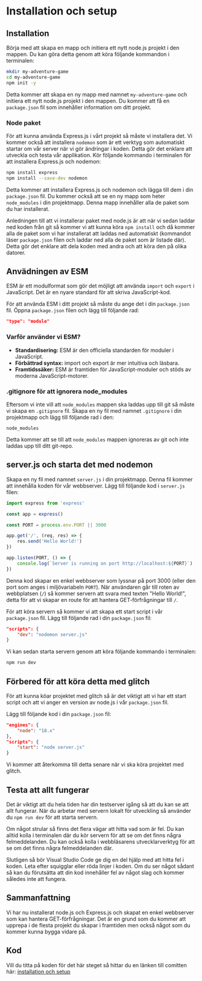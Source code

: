 # Installation och setup

## Installation

Börja med att skapa en mapp och initiera ett nytt node.js projekt i den mappen. Du kan göra detta genom att köra följande kommandon i terminalen:

```bash
mkdir my-adventure-game
cd my-adventure-game
npm init -y
```
Detta kommer att skapa en ny mapp med namnet `my-adventure-game` och initiera ett nytt node.js projekt i den mappen. Du kommer att få en `package.json` fil som innehåller information om ditt projekt.

### Node paket

För att kunna använda Express.js i vårt projekt så måste vi installera det. Vi kommer också att installera `nodemon` som är ett verktyg som automatiskt startar om vår server när vi gör ändringar i koden. Detta gör det enklare att utveckla och testa vår applikation.
Kör följande kommando i terminalen för att installera Express.js och nodemon:

```bash
npm install express
npm install --save-dev nodemon
```

Detta kommer att installera Express.js och nodemon och lägga till dem i din `package.json` fil. Du kommer också att se en ny mapp som heter `node_modules` i din projektmapp. Denna mapp innehåller alla de paket som du har installerat.

Anledningen till att vi installerar paket med node.js är att när vi sedan laddar ned koden från git så kommer vi att kunna köra `npm install` och då kommer alla de paket som vi har installerat att laddas ned automatiskt (kommandot läser `package.json` filen och laddar ned alla de paket som är listade där). Detta gör det enklare att dela koden med andra och att köra den på olika datorer.

## Anvädningen av ESM

ESM är ett modulformat som gör det möjligt att använda `import` och `export` i JavaScript. Det är en nyare standard för att skriva JavaScript-kod.

För att använda ESM i ditt projekt så måste du ange det i din `package.json` fil. Öppna `package.json` filen och lägg till följande rad:

```json
"type": "module"
```

### Varför använder vi ESM?

* **Standardisering:** ESM är den officiella standarden för moduler i JavaScript.
* **Förbättrad syntax:** import och export är mer intuitiva och läsbara.
* **Framtidssäker:** ESM är framtiden för JavaScript-moduler och stöds av moderna JavaScript-motorer.


### .gitignore för att ignorera node_modules

Eftersom vi inte vill att `node_modules` mappen ska laddas upp till git så måste vi skapa en `.gitignore` fil. Skapa en ny fil med namnet `.gitignore` i din projektmapp och lägg till följande rad i den:

```
node_modules
```
Detta kommer att se till att `node_modules` mappen ignoreras av git och inte laddas upp till ditt git-repo.

## server.js och starta det med nodemon

Skapa en ny fil med namnet `server.js` i din projektmapp. Denna fil kommer att innehålla koden för vår webbserver.
Lägg till följande kod i `server.js` filen:

```javascript
import express from 'express'

const app = express()

const PORT = process.env.PORT || 3000

app.get('/', (req, res) => {
    res.send('Hello World!')
})

app.listen(PORT, () => {
    console.log(`Server is running on port http://localhost:${PORT}`)
})
```

Denna kod skapar en enkel webbserver som lyssnar på port 3000 (eller den port som anges i miljövariabeln `PORT`). När användaren går till roten av webbplatsen (`/`) så kommer servern att svara med texten "Hello World!", detta för att vi skapar en route för att hantera GET-förfrågningar till `/`.

För att köra servern så kommer vi att skapa ett start script i vår `package.json` fil. Lägg till följande rad i din `package.json` fil:

```json
"scripts": {
    "dev": "nodemon server.js"
}
```

Vi kan sedan starta servern genom att köra följande kommando i terminalen:

```bash
npm run dev
```

## Förbered för att köra detta med glitch

För att kunna köar projektet med glitch så är det viktigt att vi har ett start script och att vi anger en version av node.js i vår `package.json` fil. 

Lägg till följande kod i din `package.json` fil:
```json
"engines": {
    "node": "18.x"
},
"scripts": {
    "start": "node server.js"
}
```

Vi kommer att återkomma till detta senare när vi ska köra projektet med glitch.

## Testa att allt fungerar

Det är viktigt att du hela tiden har din testserver igång så att du kan se att allt fungerar. När du arbetar med servern lokalt för utveckling så använder du `npm run dev` för att starta servern.

Om något strular så finns det flera vägar att hitta vad som är fel. Du kan alltid kolla i terminalen där du kör servern för att se om det finns några felmeddelanden. Du kan också kolla i webbläsarens utvecklarverktyg för att se om det finns några felmeddelanden där.

Slutligen så bör Visual Studio Code ge dig en del hjälp med att hitta fel i koden. Leta efter squigglar eller röda linjer i koden. Om du ser något sådant så kan du förutsätta att din kod innehåller fel av något slag och kommer således inte att fungera.

## Sammanfattning

Vi har nu installerat node.js och Express.js och skapat en enkel webbserver som kan hantera GET-förfrågningar. Det är en grund som du kommer att upprepa i de flesta projekt du skapar i framtiden men också något som du kommer kunna bygga vidare på.

## Kod

Vill du titta på koden för det här steget så hittar du en länken till comitten här: [installation och setup](https://github.com/jensadev/wsp1-base-glitch/tree/76bbeb67be825aba2c85c93d22f11374ea80e957)